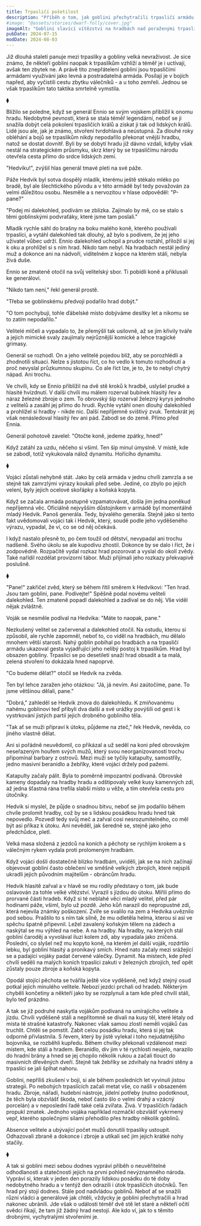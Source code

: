 ```yaml
---
title: Trpasličí pošetilost
description: "Příběh o tom, jak goblini přechytračili trpasličí armádu a ubránili nedobytný hrad pomocí lsti a vynalézavosti"
#image: "@assets/stories/dwarf-folly/cover.jpg"
imageAlt: "Goblini slavící vítězství na hradbách nad poraženými trpaslíky"
pubDate: 2024-07-15
modDate: 2024-08-03
---
```

Již dlouhá staletí panuje mezi trpaslíky a gobliny velká nevraživost. Je sice známo, že někteří goblini naopak k trpaslíkům vzhlíží a téměř je i uctívají, avšak ten zbytek ne. A právě tito znepřátelení goblini jsou trpasličími armádami využíváni jako levná a postradatelná armáda. Posílají je v bojích napřed, aby vyčistili cestu zbytku válečníků - a u toho zemřeli. Jednou se však trpaslíkům tato taktika smrtelně vymstila.

⧫

Blížilo se poledne, když se generál Ennio se svým vojskem přiblížil k onomu hradu. Nedobytné pevnosti, která se stala téměř legendární, neboť se ji snažila dobýt celá pokolení trpasličích králů a získat ji tak od lidských králů. Lidé jsou ale, jak je známo, stvoření tvrdohlavá a neústupná. Za dlouhé roky obléhání a bojů se trpaslíkům nikdy nepodařilo překonat vnější hradbu, natož se dostat dovnitř. Byli by se dobytí hradu již dávno vzdali, kdyby však nestál na strategickém průsmyku, skrz který by se trpasličímu národu otevřela cesta přímo do srdce lidských zemí.

"Hedviku!", zvýšil hlas generál tmavé pleti na své páže.

Páže Hedvik byl sotva dospělý mladík, kterému ještě stékalo mléko po bradě, byl ale šlechtického původu a v této armádě byl tedy považován za velmi důležitou osobu. Nesměle a s nervozitou v hlase odpověděl: "P-pane?"

"Podej mi dalekohled, podívám se zblízka. Zajímalo by mě, co se stalo s těmi goblinskými podvraťáky, které jsme tam poslali."

Mladík rychle sáhl do brašny na boku malého koně, kterého používali trpaslíci, a vytáhl dalekohled tak dlouhý, až bylo s podivem, že jej jeho uživatel vůbec udrží. Ennio dalekohled uchopil a prudce roztáhl, přiložil si jej k oku a prohlížel si s ním hrad. Nikdo tam nebyl. Na hradbách nestál jediný muž a dokonce ani na nádvoří, viditelném z kopce na kterém stáli, nebyla živá duše.

Ennio se zmateně otočil na svůj velitelský sbor. Ti pobídli koně a přiklusali ke generálovi.

"Nikdo tam není," řekl generál prostě.

"Třeba se goblinskému předvoji podařilo hrad dobýt."

"O tom pochybuji, tohle ďábelské místo dobýváme desítky let a nikomu se to zatím nepodařilo."

Velitelé mlčeli a vypadalo to, že přemýšlí tak usilovně, až se jim křivily tváře a jejich mimické svaly zaujímaly nejrůznější komické a lehce tragické grimasy.

Generál se rozhodl. On a jeho velitelé pojedou blíž, aby se porozhlédli a zhodnotili situaci. Nelze s jistotou říct, co ho vedlo k tomuto rozhodnutí a proč nevyslal průzkumnou skupinu. Co ale říct lze, je to, že to nebyl chytrý nápad. Ani trochu.

Ve chvíli, kdy se Ennio přiblížil na dvě stě kroků k hradbě, uslyšel prudké a hlasité hvízdnutí. V další chvíli mu málem rozerval bubínek hlasitý řev a náraz železné zbroje o zem. To obrovský šíp rozerval železný kyrys jednoho z velitelů a zasáhl jej přímo do hrudi. Rychle vytáhl onen dlouhý dalekohled a prohlížel si hradby - nikde nic. Další nepříjemně svištivý zvuk. Tentokrát jej však nenásledoval hlasitý řev ani pád. Zabodl se do země. Přímo před Ennia.

Generál pohotově zavelel: "Otočte koně, jedeme zpátky, hned!"

Když zatáhl za uzdu, něčeho si všiml. Ten šíp minul úmyslně. V místě, kde se zabodl, totiž vykukovala nálož dynamitu. Hořícího dynamitu.

⧫

Vojáci zůstali nehybně stát. Jako by celá armáda v jednu chvíli zamrzla a se stejně tak zamrzlými výrazy koukali před sebe. Jediné, co zbylo po jejich velení, byly jejich ocelové skořápky a koňská kopyta.

Když se začala armáda postupně vzpamatovávat, došla jim jedna poněkud nepříjemná věc. Oficiálně nejvyšším důstojníkem v armádě byl momentálně mladý Hedvik. Panoš generála. Tedy, bývalého generála. Stejně jako si tento fakt uvědomovali vojáci tak i Hedvik, který, soudě podle jeho vyděšeného výrazu, vypadal, že ví, co se od něj očekává.

I když nastalo přesně to, po čem toužil od dětství, nevypadal ani trochu nadšeně. Svého úkolu se ale kupodivu zhostil. Dokonce by se dalo i říct, že i zodpovědně. Rozpačitě vydal rozkaz hrad pozorovat a vyslal do okolí zvědy. Také nařídil rozdělat provizorní tábor. Muži přijímali jeho rozkazy překvapivě poslušně.

⧫

"Pane!" zakřičel zvěd, který se během řítil směrem k Hedvikovi: "Ten hrad. Jsou tam goblini, pane. Podívejte!" Spěšně podal novému veliteli dalekohled. Ten zmateně popadl dalekohled a zadíval se do něj. Vše viděl nějak zvláštně.

Voják se nesměle podíval na Hedvika: "Máte to naopak, pane."

Nezkušený velitel se začervenal a dalekohled otočil. Na ostudu, kterou si způsobil, ale rychle zapomněl, neboť to, co viděl na hradbách, mu dělalo mnohem větší starosti. Nahý goblin pobíhal po hradbách a na trpasličí armádu ukazoval gesta vyjadřující jeho nelibý postoj k trpaslíkům. Hrad byl obsazen gobliny. Trpaslíci se po desetiletí snaží hrad obsadit a ta malá, zelená stvoření to dokázala hned napoprvé.

"Co budeme dělat?" otočil se Hedvik na zvěda.

Ten byl lehce zaražen jeho otázkou: "Já, já nevím. Asi zaútočíme, pane. To jsme většinou dělali, pane."

"Dobrá," zahleděl se Hedvik znova do dalekohledu. K zmiňovanému nahému goblinovi teď přibyli dva další a své urážky povýšili od gest i k vystrkování jistých partií jejich drobného gobliního těla.

"Tak ať se muži připraví k útoku, půjdeme na zteč," řek Hedvik, nevěda, co jiného vlastně dělat.

Ani si pořádně neuvědomil, co přikázal a už seděl na koni před obrovským neseřazeným houfem svých mužů, který svou neorganizovaností trochu připomínal barbary z ostrovů. Mezi muži se tyčily katapulty, samostříly, jedno masivní beranidlo a žebříky, které vojáci držely pod pažemi.

Katapulty začaly pálit. Byla to poměrně impozantní podívaná. Obrovské kameny dopadaly na hradby hradu a odštipovaly velké kusy kamenných zdí, až jedna šťastná rána trefila slabší místo u věže, a tím otevřela cestu pro útočníky.

Hedvik si myslel, že půjde o snadnou bitvu, neboť se jim podařilo během chvíle prolomit hradby, což by se s lidskou posádkou hradu hned tak nepovedlo. Pozvedl tedy svůj meč a zařval cosi nesrozumitelného, co měl být asi příkaz k útoku. Ani nevěděl, jak šeredně se, stejně jako jeho předchůdce, pletl.

Velká masa složená z jezdců na koních a pěchoty se rychlým krokem a s válečným rykem vydala proti prolomeným hradbám.

Když vojáci došli dostatečně blízko hradbám, uviděli, jak se na nich začínají objevovat goblini často oblečení ve směšně velkých zbrojích, které nejspíš ukradli jejich původním majitelům - obráncům hradu.

Hedvik hlasitě zařval a v hlavě se mu rodily představy o tom, jak bude oslavován za tohle velké vítězství. Vyrazil s jízdou do útoku. Mířili přímo do prorvané části hradeb. Když si té neblahé věci mladý velitel, před pár hodinami páže, všiml, bylo už pozdě. Jeho kůň narazil do nepropustné zdi, která nejevila známky poškození. Zvíře se svalilo na zem a Hedvika uvěznilo pod sebou. Praštilo to s ním tak silně, že mu odletěla helma, kterou si asi ve spěchu špatně připevnil. Ležel zavalený koňským tělem na zádech a naskýtal se mu výhled na nebe. A na hradby. Na hradby, na kterých stál gobliní čaroděj a vyvolával iluzi kolem zdi, aby vypadala jako zničená. Poslední, co slyšel než mu kopyto koně, na kterém jel další voják, rozdrtilo lebku, byl gobliní hlasitý a pronikavý smích. Hned nato začaly mezi srážející se a padající vojáky padat červené válečky. Dynamit. Na místech, kde před chvílí seděli na malých koních trpaslíci zakuti v železných zbrojích, teď opět zůstaly pouze zbroje a koňská kopyta.

Opodál stojící pěchota se tvářila ještě více vyděšeně, než když stejný osud potkal jejich minulého velitele. Nebozí jezdci prchali od hradeb. Některým chyběli končetiny a někteří jako by se rozplynuli a tam kde před chvílí stáli, bylo teď prázdno.

A tak se již podruhé naskytla vojákům podívaná na umírajícího velitele a jízdu. Chvíli vyděšeně stáli a nepřítomně se dívali na kusy těl, které létaly od místa té strašné katastrofy. Nakonec však samou zlostí neměli vojáků čas truchlit. Chtěli se pomstít. Zabít celou posádku hradu, která si jej tak odporně přivlastnila. S řevem, který by jistě vylekal i toho nejudatnějšího bojovníka, se rozběhli kupředu. Během chvilky překonali vzdálenost mezi místem, kde stáli a hradem. Beranidlo, div jim v té rychlosti neujelo, narazilo do hradní brány a hned se jej chopilo několik rukou a začali tlouct do masivních dřevěných dveří. Stejně tak žebříky se zdvihaly na hradní stěny a trpaslíci se jali šplhat nahoru.

Goblini, nepříliš zkušení v boji, si ale během posledních let vyvinuli jistou strategii. Po nebohých trpaslících začali metat vše, co našli v obsazeném hradu. Zbroje, nářadí, hudební nástroje, jídelní potřeby (nutno podotknout, že těch byla obzvlášť škoda, neboť často šlo o velmi drahý a vzácný porcelán) a v neposlední řadě také celá zvířata. Živá. V trpasličích řadách propukl zmatek. Jednoho vojáka například rozmáčkl obzvlášť vykrmený vepř, kterého společnými silami přehodilo přes hradby několik goblinů.

Absence velitele a ubývající počet mužů donutili trpaslíky ustoupit. Odhazovali zbraně a dokonce i zbroje a utíkali seč jim jejich krátké nohy stačily.

⧫

A tak si goblini mezi sebou dodnes vypráví příběh o neuvěřitelné odhodlanosti a statečnosti jejich na první pohled nevýznamného národa. Vypráví si, kterak v jeden den porazily lidskou posádku do té doby nedobytného hradu a v tentýž den odrazili i útok trpasličích útočníků. Ten hrad prý stojí dodnes. Stále pod nadvládou goblinů. Neboť ať se snažili různí vládci a generálové jak chtěli, vždycky je goblini přechytračili a hrad nakonec ubránili. Jde však o události téměř dvě stě let staré a někteří očití svědci říkají, že tam již žádný hrad nestojí. Ale kdo ví, jak to s těmito drobnými, vychytralými stvořeními je.
